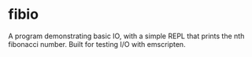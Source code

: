 # fibio

A program demonstrating basic IO, with a simple REPL that prints the nth
fibonacci number. Built for testing I/O with emscripten.
